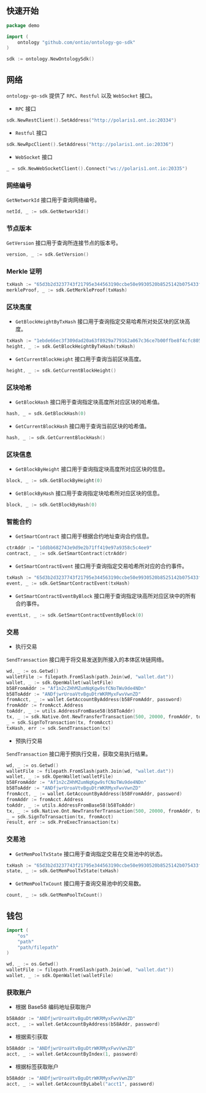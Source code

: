 
## 快速开始

```go
package demo

import (
    ontology "github.com/ontio/ontology-go-sdk"
)

sdk := ontology.NewOntologySdk()
```

## 网络

`ontology-go-sdk` 提供了 `RPC`、`Restful` 以及 `WebSocket` 接口。

- `RPC` 接口

```go
sdk.NewRestClient().SetAddress("http://polaris1.ont.io:20334")
```

- `Restful` 接口

```go
sdk.NewRpcClient().SetAddress("http://polaris1.ont.io:20336")
```

- `WebSocket` 接口

```go
_ = sdk.NewWebSocketClient().Connect("ws://polaris1.ont.io:20335")
```

### 网络编号

`GetNetworkId` 接口用于查询网络编号。

```go
netId, _ := sdk.GetNetworkId()
```

### 节点版本

`GetVersion` 接口用于查询所连接节点的版本号。

```go
version, _ := sdk.GetVersion()
```

### Merkle 证明

```go
txHash := "65d3b2d3237743f21795e344563190ccbe50e9930520b8525142b075433fdd74"
merkleProof, _ := sdk.GetMerkleProof(txHash)
```

### 区块高度

- `GetBlockHeightByTxHash` 接口用于查询指定交易哈希所对处区块的区块高度。

```go
txHash := "1ebde66ec3f309dad20a63f8929a779162a067c36ce7b00ffbe8f4cfc8050d79"
height, _ := sdk.GetBlockHeightByTxHash(txHash)
```

- `GetCurrentBlockHeight` 接口用于查询当前区块高度。

```go
height, _ := sdk.GetCurrentBlockHeight()
```

### 区块哈希

- `GetBlockHash` 接口用于查询指定块高度所对应区块的哈希值。

```go
hash, _ = sdk.GetBlockHash(0)
```

- `GetCurrentBlockHash` 接口用于查询当前区块的哈希值。

```go
hash, _ := sdk.GetCurrentBlockHash()
```

### 区块信息

- `GetBlockByHeight` 接口用于查询指定块高度所对应区块的信息。

```go
block, _ := sdk.GetBlockByHeight(0)
```

- `GetBlockByHash` 接口用于查询指定块哈希所对应区块的信息。

```go
block, _ := sdk.GetBlockByHash(0)
```

### 智能合约

- `GetSmartContract` 接口用于根据合约地址查询合约信息。

```go
ctrAddr := "1ddbb682743e9d9e2b71ff419e97a9358c5c4ee9"
contract, _ := sdk.GetSmartContract(ctrAddr)
```

- `GetSmartContractEvent` 接口用于查询指定交易哈希所对应的合约事件。

```go
txHash := "65d3b2d3237743f21795e344563190ccbe50e9930520b8525142b075433fdd74"
event, _ := sdk.GetSmartContractEvent(txHash)
```

- `GetSmartContractEventByBlock` 接口用于查询指定块高所对应区块中的所有合约事件。

```go
eventLst, _ := sdk.GetSmartContractEventByBlock(0)
```

### 交易

- 执行交易

`SendTransaction` 接口用于将交易发送到所接入的本体区块链网络。

```go
wd, _ := os.Getwd()
walletFile := filepath.FromSlash(path.Join(wd, "wallet.dat"))
wallet, _ := sdk.OpenWallet(walletFile)
b58FromAddr := "Af1n2cZHhMZumNqKgw9sfCNoTWu9de4NDn"
b58ToAddr := "ANDfjwrUroaVtvBguDtrWKRMyxFwvVwnZD"
fromAcct, _ := wallet.GetAccountByAddress(b58FromAddr, password)
fromAddr := fromAcct.Address
toAddr, _ := utils.AddressFromBase58(b58ToAddr)
tx, _ := sdk.Native.Ont.NewTransferTransaction(500, 20000, fromAddr, toAddr, 1)
_ = sdk.SignToTransaction(tx, fromAcct)
txHash, err := sdk.SendTransaction(tx)
```

- 预执行交易

`SendTransaction` 接口用于预执行交易，获取交易执行结果。

```go
wd, _ := os.Getwd()
walletFile := filepath.FromSlash(path.Join(wd, "wallet.dat"))
wallet, _ := sdk.OpenWallet(walletFile)
b58FromAddr := "Af1n2cZHhMZumNqKgw9sfCNoTWu9de4NDn"
b58ToAddr := "ANDfjwrUroaVtvBguDtrWKRMyxFwvVwnZD"
fromAcct, _ := wallet.GetAccountByAddress(b58FromAddr, password)
fromAddr := fromAcct.Address
toAddr, _ := utils.AddressFromBase58(b58ToAddr)
tx, _ := sdk.Native.Ont.NewTransferTransaction(500, 20000, fromAddr, toAddr, 1)
_ = sdk.SignToTransaction(tx, fromAcct)
result, err := sdk.PreExecTransaction(tx)
```

### 交易池

- `GetMemPoolTxState` 接口用于查询指定交易在交易池中的状态。

```go
txHash := "65d3b2d3237743f21795e344563190ccbe50e9930520b8525142b075433fdd74"
state, _ := sdk.GetMemPoolTxState(txHash)
```

- `GetMemPoolTxCount` 接口用于查询交易池中的交易数。

```go
count, _ := sdk.GetMemPoolTxCount()
```

## 钱包

```go
import (
    "os"
    "path"
    "path/filepath"
)

wd, _ := os.Getwd()
walletFile := filepath.FromSlash(path.Join(wd, "wallet.dat"))
wallet, _ := sdk.OpenWallet(walletFile)
```

### 获取账户

- 根据 Base58 编码地址获取账户

```go
b58Addr := "ANDfjwrUroaVtvBguDtrWKRMyxFwvVwnZD"
acct, _ := wallet.GetAccountByAddress(b58Addr, password)
```

- 根据索引获取

```go
b58Addr := "ANDfjwrUroaVtvBguDtrWKRMyxFwvVwnZD"
acct, _ := wallet.GetAccountByIndex(1, password)
```

- 根据标签获取账户

```go
b58Addr := "ANDfjwrUroaVtvBguDtrWKRMyxFwvVwnZD"
acct, _ := wallet.GetAccountByLabel("acct1", password)
```
